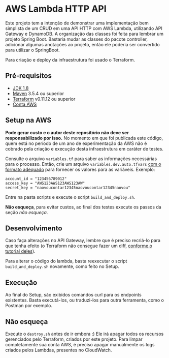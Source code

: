 # AWS Lambda HTTP API

Este projeto tem a intenção de demonstrar uma implementação bem simplista de um CRUD em uma API HTTP com AWS Lambda, utilizando API Gateway e DynamoDB.
A organização das classes foi feita para lembrar um projeto Spring Boot. Bastaria mudar as classes do pacote controller, adicionar algumas anotações ao projeto, então ele poderia ser convertido para utilizar o SpringBoot.

Para criação e deploy da infraestrutura foi usado o Terraform.


## Pré-requisitos
* [JDK 1.8](https://www.oracle.com/technetwork/pt/java/javase/downloads/jdk8-downloads-2133151.html)
* [Maven](https://maven.apache.org/download.cgi) 3.5.4 ou superior
* [Terraform](https://www.terraform.io/downloads.html) v0.11.12 ou superior
* [Conta AWS](https://portal.aws.amazon.com/billing/signup)

## Setup na AWS

**Pode gerar custo e o autor deste repositório não deve ser responsabilizado por isso.** 
No momento em que foi publicada este código, quem está no período de um ano de experimentação da AWS não é cobrado pela criação e execução desta infraestrutura em caráter de testes.

Consulte o arquivo `variables.tf` para saber as informações necessárias para o processo. Então, crie um arquivo `variables.dev.auto.tfvars` [com o formato adequado](https://learn.hashicorp.com/terraform/getting-started/variables.html) para fornecer os valores para as variáveis. Exemplo:
```
account_id = "123456789012"
access_key = "AWS123AWS123AWS123AW"
secret_key = "naovoucontar12345naovoucontar12345naovou"
```


Entre na pasta scripts e execute o script `build_and_deploy.sh`. 

**Não esqueça**, para evitar custos, ao final dos testes execute os passos da seção _não esqueça_.

 
## Desenvolvimento

Caso faça alterações no API Gateway, lembre que é preciso recriá-lo para que tenha efeito (o Terraform não consegue fazer um diff, [conforme o tutorial deles](https://learn.hashicorp.com/terraform/aws/lambda-api-gateway#making-changes-to-the-api-gateway-configuration)).

Para alterar o código do lambda, basta reexecutar o script `build_and_deploy.sh` novamente, como feito no Setup.

## Execução

Ao final do Setup, são exibidos comandos curl para os endpoints existentes. Basta executá-los, ou traduzi-los para outra ferramenta, como o Postman por exemplo.

## Não esqueça

Execute o `destroy.sh` antes de ir embora :)
Ele irá apagar todos os recursos gerenciados pelo Terraform, criados por este projeto.
Para limpar completamente sua conta AWS, é preciso apagar manualmente os logs criados pelos Lambdas, presentes no CloudWatch.